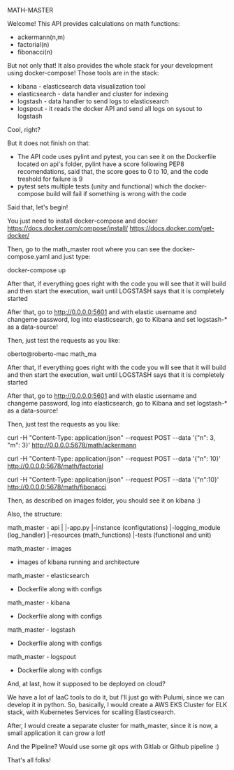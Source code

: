MATH-MASTER

Welcome! This API provides calculations on math functions:

- ackermann(n,m)
- factorial(n)
- fibonacci(n)

But not only that! It also provides the whole stack for your development using docker-compose! Those tools are in the stack:

- kibana - elasticsearch data visualization tool
- elasticsearch - data handler and cluster for indexing
- logstash - data handler to send logs to elasticsearch
- logspout - it reads the docker API and send all logs on sysout to logstash

Cool, right? 

But it does not finish on that:

- The API code uses pylint and pytest, you can see it on the Dockerfile located on api's folder, pylint have a score following PEP8
recomendations, said that, the score goes to 0 to 10, and the code treshold for failure is 9
- pytest sets multiple tests (unity and functional) which the docker-compose build will fail if something is wrong with the code

Said that, let's begin!

You just need to install docker-compose and docker https://docs.docker.com/compose/install/ https://docs.docker.com/get-docker/

Then, go to the math_master root where you can see the docker-compose.yaml and just type:

docker-compose up

After that, if everything goes right with the code you will see that it will build and then start the execution, wait until LOGSTASH
says that it is completely started

After that, go to http://0.0.0.0:5601 and with elastic username and changeme password, log into elasticsearch, go to Kibana and set logstash-* as a data-source!

Then, just test the requests as you like:

oberto@roberto-mac math_ma

After that, if everything goes right with the code you will see that it will build and then start the execution, wait until LOGSTASH
says that it is completely started

After that, go to http://0.0.0.0:5601 and with elastic username and changeme password, log into elasticsearch, go to Kibana and set logstash-* as a data-source!

Then, just test the requests as you like:

curl -H "Content-Type: application/json" --request POST --data '{"n": 3, "m": 3}' http://0.0.0.0:5678/math/ackermann

curl -H "Content-Type: application/json" --request POST --data '{"n": 10}' http://0.0.0.0:5678/math/factorial

curl -H "Content-Type: application/json" --request POST --data '{"n":10}' http://0.0.0.0:5678/math/fibonacci

Then, as described on images folder, you should see it on kibana :)

Also, the structure:

math_master - api
|
|-app.py
|-instance (configutations)
|-logging_module (log_handler)
|-resources (math_functions)
|-tests (functional and unit)

math_master - images
- images of kibana running and architecture

math_master - elasticsearch
- Dockerfile along with configs

math_master - kibana
- Dockerfile along with configs

math_master - logstash
- Dockerfile along with configs

math_master - logspout
- Dockerfile along with configs


And, at last, how it supposed to be deployed on cloud?

We have a lot of IaaC tools to do it, but I'll just go with Pulumi, since we can develop it in python. So, basically, I would create a AWS EKS Cluster for ELK stack, with Kubernetes Services for scalling Elasticsearch.

After, I would create a separate cluster for math_master, since it is now, a small application it can grow a lot! 

And the Pipeline? Would use some git ops with Gitlab or Github pipeline :)

That's all folks!
